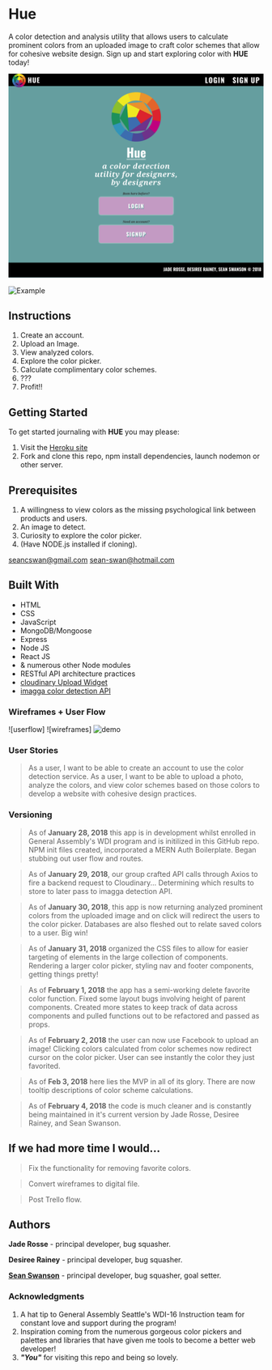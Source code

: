 # Hue
A color detection and analysis utility that allows users to calculate prominent colors from an uploaded image to craft color schemes that allow for cohesive website design. Sign up and start exploring color with **HUE** today!

![Title Screen](/hue.png) 

![Example](/hue_example.gif)

## Instructions

1. Create an account.
2. Upload an Image.
3. View analyzed colors.
4. Explore the color picker.
5. Calculate complimentary color schemes.
6. ???
7. Profit!!

## Getting Started

   To get started journaling with **HUE** you may please:

   1. Visit the [Heroku site](https://use-hue.herokuapp.com)
   2. Fork and clone this repo, npm install dependencies, launch nodemon or other server.
   
## Prerequisites

  1. A willingness to view colors as the missing psychological link between products and users.
  2. An image to detect.
  3. Curiosity to explore the color picker.
  4. (Have NODE.js installed if cloning).

seancswan@gmail.com
sean-swan@hotmail.com
## Built With

  * HTML
  * CSS
  * JavaScript
  * MongoDB/Mongoose
  * Express
  * Node JS
  * React JS 
  * & numerous other Node modules
  * RESTful API architecture practices
  * [cloudinary Upload Widget](https://cloudinary.com/documentation/upload_images)
  * [imagga color detection API](https://docs.imagga.com/)

### Wireframes + User Flow

![userflow]
![wireframes]
![demo](./client/hue_gif.gif)

### User Stories

> As a user, I want to be able to create an account to use the color detection service.
> As a user, I want to be able to upload a photo, analyze the colors, and view color schemes based on those colors to develop a website with cohesive design practices.

### Versioning

> As of **January 28, 2018** this app is in development whilst enrolled in General Assembly's WDI program and is initilized in this GitHub repo. NPM init files created, incorporated a MERN Auth Boilerplate. Began stubbing out user flow and routes.

> As of **January 29, 2018**, our group crafted API calls through Axios to fire a backend request to Cloudinary... Determining which results to store to later pass to imagga detection API.

> As of **January 30, 2018**, this app is now returning analyzed prominent colors from the uploaded image and on click will redirect the users to the color picker. Databases are also fleshed out to relate saved colors to a user. Big win!

> As of **January 31, 2018** organized the CSS files to allow for easier targeting of elements in the large collection of components. Rendering a larger color picker, styling nav and footer components, getting things pretty! 

> As of **February 1, 2018** the app has a semi-working delete favorite color function. Fixed some layout bugs involving height of parent components. Created more states to keep track of data across components and pulled functions out to be refactored and passed as props.

> As of **February 2, 2018** the user can now use Facebook to upload an image! Clicking colors calculated from color schemes now redirect cursor on the color picker. User can see instantly the color they just favorited.

> As of **Feb 3, 2018** here lies the MVP in all of its glory. There are now tooltip descriptions of color scheme calculations. 

> As of **February 4, 2018** the code is much cleaner and is constantly being maintained in it's current version by Jade Rosse, Desiree Rainey, and Sean Swanson.
 

## If we had more time I would...

> Fix the functionality for removing favorite colors.

> Convert wireframes to digital file.

> Post Trello flow.


## Authors

**Jade Rosse** - principal developer, bug squasher.

**Desiree Rainey** - principal developer, bug squasher.

[**Sean Swanson**](http://seancswanson.com) - principal developer, bug squasher, goal setter.

### Acknowledgments

1. A hat tip to General Assembly Seattle's WDI-16 Instruction team for constant love and support during the program!
2. Inspiration coming from the numerous gorgeous color pickers and palettes and libraries that have given me tools to become a better web developer!
3. _**"You"**_ for visiting this repo and being so lovely.
